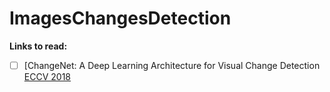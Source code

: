 # ImagesChangesDetection

**Links to read:**

- [ ] [ChangeNet: A Deep Learning Architecture for Visual
Change Detection [ECCV 2018](itemhttps://openaccess.thecvf.com/content_ECCVW_2018/papers/11130/Varghese_ChangeNet_A_Deep_Learning_Architecture_for_Visual_Change_Detection_ECCVW_2018_paper.pdf)
